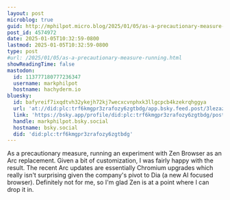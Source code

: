 ```yaml
---
layout: post
microblog: true
guid: http://mphilpot.micro.blog/2025/01/05/as-a-precautionary-measure-running.html
post_id: 4574972
date: 2025-01-05T10:32:59-0800
lastmod: 2025-01-05T10:32:59-0800
type: post
#url: /2025/01/05/as-a-precautionary-measure-running.html
showReadingTime: false
mastodon:
  id: 113777180777236347
  username: markphilpot
  hostname: hachyderm.io
bluesky:
  id: bafyreif7ixqdtvh32ykejh72kj7wecxcvnphxk3llgcpcb4kzekrqhggya
  url: 'at://did:plc:trf6kmgpr3zrafozy6zgtbdg/app.bsky.feed.post/3lezaznhloz2z'
  link: 'https://bsky.app/profile/did:plc:trf6kmgpr3zrafozy6zgtbdg/post/3lezaznhloz2z'
  handle: markphilpot.bsky.social
  hostname: bsky.social
  did: 'did:plc:trf6kmgpr3zrafozy6zgtbdg'
---
```

As a precautionary measure, running an experiment with Zen Browser as an Arc replacement. Given a bit of customization, I was fairly happy with the result. The recent Arc updates are essentially Chromium upgrades which really isn't surprising given the company's pivot to Dia (a new AI focused browser). Definitely not for me, so I'm glad Zen is at a point where I can drop it in.

